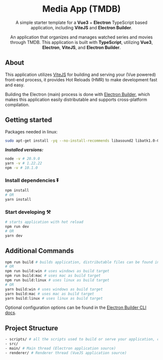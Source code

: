 <div align="center">

# Media App (TMDB)

A simple starter template for a **Vue3** + **Electron** TypeScript based application, including **ViteJS** and **Electron Builder**.

An application that organizes and manages watched series and movies through TMDB. This application is built with **TypeScript**, utilizing **Vue3**, **Electron**, **ViteJS**, and **Electron Builder**.
</div>

## About

This application utilizes [ViteJS](https://vitejs.dev) for building and serving your (Vue powered) front-end process, it provides Hot Reloads (HMR) to make development fast and easy.

Building the Electron (main) process is done with [Electron Builder](https://www.electron.build/), which makes this application easily distributable and supports cross-platform compilation.

## Getting started

Packages needed in linux:
```bash
sudo apt-get install -yq --no-install-recommends libasound2 libatk1.0-0 libc6 libcairo2 libcups2 libdbus-1-3 libexpat1 libfontconfig1 libgcc1 libgconf-2-4 libgdk-pixbuf2.0-0 libglib2.0-0 libgtk-3-0 libnspr4 libpango-1.0-0 libpangocairo-1.0-0 libstdc++6 libx11-6 libx11-xcb1 libxcb1 libxcursor1 libxdamage1 libxext6 libxfixes3 libxi6 libxrandr2 libxrender1 libxss1 libxtst6 libnss3 libgbm-dev
```

***Installed versions:***
```bash
node -v # 20.9.0
yarn -v # 1.22.22
npm -v # 10.1.0
```

### Install dependencies ⏬
```bash
npm install
# OR
yarn install
```

### Start developing ⚒️

```bash
# starts application with hot reload
npm run dev
# OR
yarn dev
```

## Additional Commands

```bash
npm run build # builds application, distributable files can be found in "dist" folder
# OR
npm run build:win # uses windows as build target
npm run build:mac # uses mac as build target
npm run build:linux # uses linux as build target
# OR
yarn build:win # uses windows as build target
yarn build:mac # uses mac as build target
yarn build:linux # uses linux as build target
```
Optional configuration options can be found in the [Electron Builder CLI docs](https://www.electron.build/cli.html).

## Project Structure

```bash
- scripts/ # all the scripts used to build or serve your application, change as you like.
- src/
- main/ # Main thread (Electron application source)
- renderer/ # Renderer thread (VueJS application source)
```
